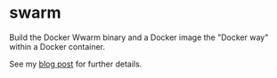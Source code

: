# swarm

Build the Docker Wwarm binary and a Docker image the "Docker way" within a Docker container.

See my [blog post](https://stefanscherer.github.io/build-docker-swarm-for-windows-the-docker-way/) for further details.
